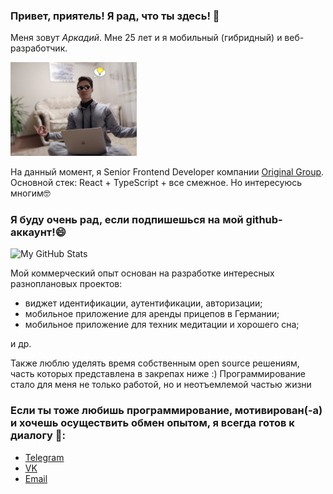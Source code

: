 ### Привет, приятель! Я рад, что ты здесь! 👋

Меня зовут <i>Аркадий</i>. Мне 25 лет и я мобильный (гибридный) и веб-разработчик.

<img src="zhark.jpg" width="40%">

На данный момент, я Senior Frontend Developer компании [Original Group](https://original-group.ru/).
Основной стек: React + TypeScript + все смежное. 
Но интересуюсь многим🤓

### Я буду очень рад, если подпишешься на мой github-аккаунт!😄
![My GitHub Stats](https://github-readme-stats.vercel.app/api?username=zhark10&show_icons=true)

Мой коммерческий опыт основан на разработке интересных разноплановых проектов: 
- виджет идентификации, аутентификации, авторизации; 
- мобильное приложение для аренды прицепов в Германии;
- мобильное приложение для техник медитации и хорошего сна;

и др.

Также люблю уделять время собственным open source решениям, часть которых представлена в закрепах ниже :)
Программирование стало для меня не только работой, но и неотъемлемой частью жизни

### Если ты тоже любишь программирование, мотивирован(-а) и хочешь осуществить обмен опытом, я всегда готов к диалогу 💬:
- [Telegram](https://t.me/zhark_10)
- [VK](https://vk.com/a.zharavin)
- [Email](mailto:zharavinarkady@gmail.com)

<!--
**Zhark10/Zhark10** is a ✨ _special_ ✨ repository because its `README.md` (this file) appears on your GitHub profile.

Here are some ideas to get you started:

- 🔭 I’m currently working on ...
- 🌱 I’m currently learning ...
- 👯 I’m looking to collaborate on ...
- 🤔 I’m looking for help with ...
- 💬 Ask me about ...
- 📫 How to reach me: ...
- 😄 Pronouns: ...
- ⚡ Fun fact: ...
-->
